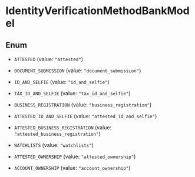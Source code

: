 

# IdentityVerificationMethodBankModel

## Enum


* `ATTESTED` (value: `"attested"`)

* `DOCUMENT_SUBMISSION` (value: `"document_submission"`)

* `ID_AND_SELFIE` (value: `"id_and_selfie"`)

* `TAX_ID_AND_SELFIE` (value: `"tax_id_and_selfie"`)

* `BUSINESS_REGISTRATION` (value: `"business_registration"`)

* `ATTESTED_ID_AND_SELFIE` (value: `"attested_id_and_selfie"`)

* `ATTESTED_BUSINESS_REGISTRATION` (value: `"attested_business_registration"`)

* `WATCHLISTS` (value: `"watchlists"`)

* `ATTESTED_OWNERSHIP` (value: `"attested_ownership"`)

* `ACCOUNT_OWNERSHIP` (value: `"account_ownership"`)



